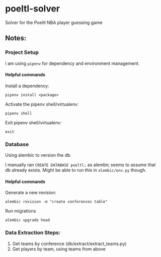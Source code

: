 # poeltl-solver
Solver for the Poeltl NBA player guessing game

## Notes:

### Project Setup

I am using `pipenv` for dependency and environment management.

#### Helpful commands

Install a dependency:
```shell
pipenv install <package>
```

Activate the pipenv shell/virtualenv:
```shell
pipenv shell
```

Exit pipenv shell/virtualenv:
```shell
exit
```

### Database

Using alembic to version the db.

I manually ran `CREATE DATABASE poeltl;` as alembic seems to assume that db already exists.
Might be able to run this in `alembic/env.py` though.

#### Helpful commands

Generate a new revision:
```shell
alembic revision -m "create conferences table"
```

Run migrations
```shell
alembic upgrade head
```


### Data Extraction Steps:

1. Get teams by conference (db/extract/extract_teams.py)
2. Get players by team, using teams from above
